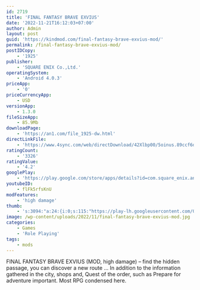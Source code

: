 ```yaml
---
id: 2719
title: 'FINAL FANTASY BRAVE EXVIUS'
date: '2022-11-21T16:12:03+07:00'
author: Admin
layout: post
guid: 'https://kindmod.com/final-fantasy-brave-exvius-mod/'
permalink: /final-fantasy-brave-exvius-mod/
postIDCopy:
    - '1925'
publisher:
    - 'SQUARE ENIX Co.,Ltd.'
operatingSystem:
    - 'Android 4.0.3'
priceApp:
    - '0'
priceCurrencyApp:
    - USD
versionApp:
    - 1.3.0
fileSizeApp:
    - 85.9Mb
downloadPage:
    - 'https://an1.com/file_1925-dw.html'
directLinkFile:
    - 'https://www.4sync.com/web/directDownload/42Xlbp00/5oinus.89ccf6d523fe2072e74b1d8b232bd7bb'
ratingCount:
    - '3326'
ratingValue:
    - '4.2'
googlePlay:
    - 'https://play.google.com/store/apps/details?id=com.square_enix.android_googleplay.FFBEWW'
youtubeID:
    - flFk5rfsKnU
modFeatures:
    - 'high damage'
thumb:
    - 's:3094:"a:24:{i:0;s:115:"https://play-lh.googleusercontent.com/03FhEU9dFIYjVU0LZLhzWcBC6dYMOiaWdRPLr7P8tOfzURVdNlIsPGCABnhWp5YyEUI=w526-h296";i:1;s:115:"https://play-lh.googleusercontent.com/IcygrPc4YJiCzaqbMkG7J8JqMv9QURPMFf507OrosD8UJKN4r1IIaFrZ1_Fz93ZCVRI=w526-h296";i:2;s:114:"https://play-lh.googleusercontent.com/4SOgur1OqkY5jbNDoUQJBnAntfr94eE8Ni8A-_siKMZJsmv8jC2UImhKvlFjC3ZvAA=w526-h296";i:3;s:114:"https://play-lh.googleusercontent.com/wp8un7fsDBthw-uTKVH3jFLbHhRoM_C61p8hbW-p_QsyyJ-BwEpuF3z0cZcZL0RYQQ=w526-h296";i:4;s:115:"https://play-lh.googleusercontent.com/CDvwG13EPnNpzyhCdO9WzKUSyzHdA7KxiEpNQMVVNgn2LY3XRYBc2vhAGDNZ15Mk66I=w526-h296";i:5;s:116:"https://play-lh.googleusercontent.com/18IWRMIsqgvAe1kzskHjVGlbM2YjEkmOTfE7XVcyQYVROmCwumxVChiKX1UGJ_0IhMD9=w526-h296";i:6;s:115:"https://play-lh.googleusercontent.com/BvkN-8aVn0BNNz_yIKUDRAgHtM4kyuIbQbztbjHX4oiUNSvSdzYkGvI7cUwHnHq6qyo=w526-h296";i:7;s:115:"https://play-lh.googleusercontent.com/ZDhtA02cq8nWtVtMCJyFFe7HobX7GVDS0_mmmC8MrYeZM9SLOsmPnWQNY6BG5H03WF4=w526-h296";i:8;s:115:"https://play-lh.googleusercontent.com/0fS4xnTpR0ZIw9xjJiQvUXHfGB7eYc1ulcNrme_kPkzBTCXGZkiU6ZnV9Vjz65E7xzM=w526-h296";i:9;s:116:"https://play-lh.googleusercontent.com/Rh49hMr8vxY5T7VJ4cIDh4l2XhUEz1eudRGvugYTcxgk-Xa-glRPsbeGxdIrWb9c8NMf=w526-h296";i:10;s:116:"https://play-lh.googleusercontent.com/wgbRws-xYj5ksOwcrVRHGF7gIk9Fm8lafGyFv3kKEpj12zL1QmtmEBWBxl02DVeJvFy2=w526-h296";i:11;s:114:"https://play-lh.googleusercontent.com/FR76_NSgUv8VzZoun_0KrjgES-rMUWJxthUWBwxlUw1AHnILl-O-KANYB6EWD-gm5g=w526-h296";i:12;s:115:"https://play-lh.googleusercontent.com/yGSs_rkZw_zI5TX5WPqq_3gwscRUnEVUv8veTgUJZNgHkJoOuqMBYqY8HzoZjhiG-zA=w526-h296";i:13;s:115:"https://play-lh.googleusercontent.com/nDehfpaH1mZkbfnUTzT1g0CAarVTyGpubjdlbCy5Uux4S47E5dxH1-PP5eHOuBjMWqw=w526-h296";i:14;s:115:"https://play-lh.googleusercontent.com/O1xn09zGnlUx_mKunJuNaDkQ4aHrwqpCgHYxr5lHpHxDXbNwE4GrllMuILpVNHJtHeA=w526-h296";i:15;s:115:"https://play-lh.googleusercontent.com/77ZwflV3Cpd2zfwXE4tOwIvQj7popdpu_EOTgVhbKeZvv22tFPenja7a9vN0ofvxmIU=w526-h296";i:16;s:116:"https://play-lh.googleusercontent.com/2DO751ppAKzF4GTvJ2DCZR3OMUcEdL2jpcz_KT0O5kZFjflBXznJGLX-Q4oW6aXy0IaJ=w526-h296";i:17;s:116:"https://play-lh.googleusercontent.com/kTSqkeVRDgxvf7qaka0wY4_v4v--i3qxP6CsBuJUMLm01BlgsL9gZ9Ql0VJxa3MFortp=w526-h296";i:18;s:115:"https://play-lh.googleusercontent.com/vobKdXMjr5B2DwnsMIGaCxEhd6qePI7KHqCKSSq8ZO6FT_M2ArbLrlKQqkhFtkglnvE=w526-h296";i:19;s:115:"https://play-lh.googleusercontent.com/muCJGLHN7aTQrBUv64tVFkqG3r22pm_v6TdRooOfQK2toxuLLwhuKvY3vPcSFEtWbEE=w526-h296";i:20;s:115:"https://play-lh.googleusercontent.com/QDBIKtiYaa4QJnBzHIV_CJJbt28jKXNRjXSbwoJ0S-i52O94teHBs8AkCdmyHsZRjfA=w526-h296";i:21;s:115:"https://play-lh.googleusercontent.com/ikF-DwF2pexQhIWk0m_ITKtIvd7HcfDRtH4EsO32yAFtXGa05FoLuMGLl6yel6Wa_4g=w526-h296";i:22;s:115:"https://play-lh.googleusercontent.com/I45WUoMWhE5i0uN9MB0HGErt1aURveweZCxEfBI91jAq2f6wcf8TXjB0ipDq_96y3j0=w526-h296";i:23;s:114:"https://play-lh.googleusercontent.com/jYgK65JVjE4GbSU0Ei4rpWTeS9GEm_-UzyDHlpwcmkingBVKXVHUDe-nioYHxPFb6g=w526-h296";}";'
image: /wp-content/uploads/2022/11/final-fantasy-brave-exvius-mod.jpg
categories:
    - Games
    - 'Role Playing'
tags:
    - mods
---
```


FINAL FANTASY BRAVE EXVIUS (MOD, high damage) – find the hidden passage, you can discover a new route … In addition to the information gathered in the city, shops and, Quest of the order, such as Prepare for adventure important. Most RPG condensed here.